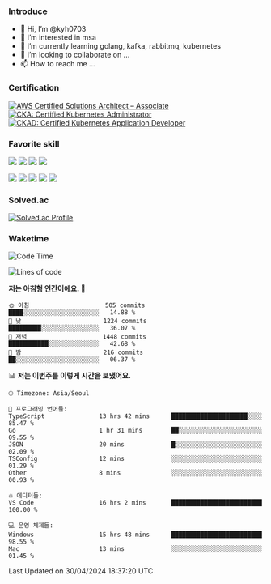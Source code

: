### Introduce

<!---
kyh0703/kyh0703 is a ✨ special ✨ repository because its `README.md` (this file) appears on your GitHub profile.
You can click the Preview link to take a look at your changes.
--->

- 👋 Hi, I’m @kyh0703
- 👀 I’m interested in msa
- 🌱 I’m currently learning golang, kafka, rabbitmq, kubernetes
- 💞️ I’m looking to collaborate on ...
- 📫 How to reach me ...

### Certification

<!--START_SECTION:badges-->
[![AWS Certified Solutions Architect – Associate](https://images.credly.com/size/110x110/images/0e284c3f-5164-4b21-8660-0d84737941bc/image.png)](http://www.credly.com/badges/09892086-1381-46b2-bf2d-b67c96fef65f "AWS Certified Solutions Architect – Associate")
[![CKA: Certified Kubernetes Administrator](https://images.credly.com/size/110x110/images/8b8ed108-e77d-4396-ac59-2504583b9d54/cka_from_cncfsite__281_29.png)](http://www.credly.com/badges/fdcd089e-c598-4c77-8383-73de53513b4b "CKA: Certified Kubernetes Administrator")
[![CKAD: Certified Kubernetes Application Developer](https://images.credly.com/size/110x110/images/f88d800c-5261-45c6-9515-0458e31c3e16/ckad_from_cncfsite.png)](http://www.credly.com/badges/d01db81e-fc4f-489b-bd4f-3439d9fe33aa "CKAD: Certified Kubernetes Application Developer")
<!--END_SECTION:badges-->

### Favorite skill

<img src="https://img.shields.io/badge/C-000000?style=flat&logo=c&logoColor=A8B9CC" /> <img src="https://img.shields.io/badge/C++-000000?style=flat&logo=c%2B%2B&logoColor=00599C" /> <img src="https://img.shields.io/badge/Go-000000?style=flat&logo=go&logoColor=00ADD8" /> <img src="https://img.shields.io/badge/nodejs-000000?style=flat&logo=node.js&logoColor=A8B9CC" />

<img src="https://img.shields.io/badge/Docker-000000?style=flat&logo=docker&logoColor=2496ED"/> <img src="https://img.shields.io/badge/Kubernetes-000000?style=flat&logo=kubernetes&logoColor=326CE5"/> <img src="https://img.shields.io/badge/rancher-000000?style=flat&logo=rancher&logoColor=0075A8"/> <img src="https://img.shields.io/badge/harbor-000000?style=flat&logo=harbor&logoColor=60B932"/> <img src="https://img.shields.io/badge/ceph-000000?style=flat&logo=ceph&logoColor=EF5C55"/>

### Solved.ac

[![Solved.ac Profile](http://mazassumnida.wtf/api/generate_badge?boj=kyh0703)](https://solved.ac/kyh0703)

### Waketime

<!--START_SECTION:waka-->
![Code Time](http://img.shields.io/badge/Code%20Time-2%2C945%20hrs%2010%20mins-blue)

![Lines of code](https://img.shields.io/badge/%EC%A0%80%EB%8A%94%20%EC%97%AC%ED%83%9C%EA%B9%8C%EC%A7%80%20-7.7%20million%20%EC%A4%84%EC%9D%98%20%EC%BD%94%EB%93%9C%EB%A5%BC%20%EC%9E%91%EC%84%B1%ED%96%88%EC%96%B4%EC%9A%94.-blue)

**저는 아침형 인간이에요. 🐤** 

```text
🌞 아침                     505 commits         ████░░░░░░░░░░░░░░░░░░░░░   14.88 % 
🌆 낮　                     1224 commits        █████████░░░░░░░░░░░░░░░░   36.07 % 
🌃 저녁                     1448 commits        ███████████░░░░░░░░░░░░░░   42.68 % 
🌙 밤　                     216 commits         ██░░░░░░░░░░░░░░░░░░░░░░░   06.37 % 
```


📊 **저는 이번주를 이렇게 시간을 보냈어요.** 

```text
🕑︎ Timezone: Asia/Seoul

💬 프로그래밍 언어들: 
TypeScript               13 hrs 42 mins      █████████████████████░░░░   85.47 % 
Go                       1 hr 31 mins        ██░░░░░░░░░░░░░░░░░░░░░░░   09.55 % 
JSON                     20 mins             █░░░░░░░░░░░░░░░░░░░░░░░░   02.09 % 
TSConfig                 12 mins             ░░░░░░░░░░░░░░░░░░░░░░░░░   01.29 % 
Other                    8 mins              ░░░░░░░░░░░░░░░░░░░░░░░░░   00.93 % 

🔥 에디터들: 
VS Code                  16 hrs 2 mins       █████████████████████████   100.00 % 

💻 운영 체제들: 
Windows                  15 hrs 48 mins      █████████████████████████   98.55 % 
Mac                      13 mins             ░░░░░░░░░░░░░░░░░░░░░░░░░   01.45 % 
```


 Last Updated on 30/04/2024 18:37:20 UTC
<!--END_SECTION:waka-->
